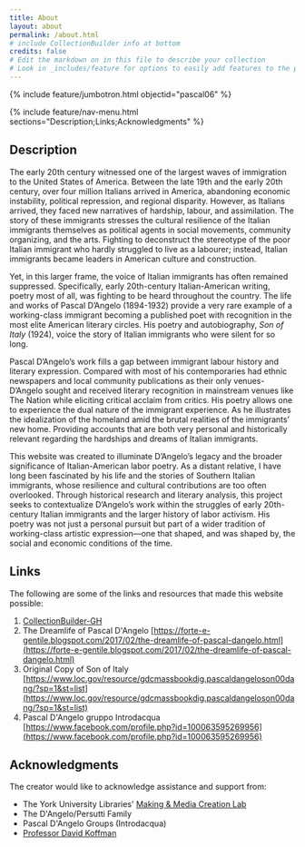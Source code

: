 ```yaml
---
title: About
layout: about
permalink: /about.html
# include CollectionBuilder info at bottom
credits: false
# Edit the markdown on in this file to describe your collection
# Look in _includes/feature for options to easily add features to the page
---
```


{% include feature/jumbotron.html objectid="pascal06" %}

{% include feature/nav-menu.html sections="Description;Links;Acknowledgments" %}

## Description 
The early 20th century witnessed one of the largest waves of immigration to the United States of America. Between the late 19th and the early 20th century, over four million Italians arrived in America, abandoning economic instability, political repression, and regional disparity. However, as Italians arrived, they faced new narratives of hardship, labour, and assimilation. The story of these immigrants stresses the cultural resilience of the Italian immigrants themselves as political agents in social movements, community organizing, and the arts. Fighting to deconstruct the stereotype of the poor Italian immigrant who hardly struggled to live as a labourer; instead, Italian immigrants became leaders in American culture and construction.

Yet, in this larger frame, the voice of Italian immigrants has often remained suppressed. Specifically, early 20th-century Italian-American writing, poetry most of all, was fighting to be heard throughout the country. The life and works of Pascal D’Angelo (1894-1932) provide a very rare example of a working-class immigrant becoming a published poet with recognition in the most elite American literary circles. His poetry and autobiography, *Son of Italy* (1924), voice the story of Italian immigrants who were silent for so long.

Pascal D’Angelo’s work fills a gap between immigrant labour history and literary expression. Compared with most of his contemporaries had ethnic newspapers and local community publications as their only venues-D’Angelo sought and received literary recognition in mainstream venues like The Nation while eliciting critical acclaim from critics. His poetry allows one to experience the dual nature of the immigrant experience. As he illustrates the idealization of the homeland amid the brutal realities of the immigrants’ new home. Providing accounts that are both very personal and historically relevant regarding the hardships and dreams of Italian immigrants.

This website was created to illuminate D’Angelo’s legacy and the broader significance of Italian-American labor poetry. As a distant relative, I have long been fascinated by his life and the stories of Southern Italian immigrants, whose resilience and cultural contributions are too often overlooked. Through historical research and literary analysis, this project seeks to contextualize D’Angelo’s work within the struggles of early 20th-century Italian immigrants and the larger history of labor activism. His poetry was not just a personal pursuit but part of a wider tradition of working-class artistic expression—one that shaped, and was shaped by, the social and economic conditions of the time.
 

## Links
The following are some of the links and resources that made this website possible:

1. [CollectionBuilder-GH](https://collectionbuilding.github.io/gh/)
2. The Dreamlife of Pascal D'Angelo [https://forte-e-gentile.blogspot.com/2017/02/the-dreamlife-of-pascal-dangelo.html](https://forte-e-gentile.blogspot.com/2017/02/the-dreamlife-of-pascal-dangelo.html)
3. Original Copy of Son of Italy [https://www.loc.gov/resource/gdcmassbookdig.pascaldangeloson00dang/?sp=1&st=list](https://www.loc.gov/resource/gdcmassbookdig.pascaldangeloson00dang/?sp=1&st=list)
4. Pascal D'Angelo gruppo Introdacqua [https://www.facebook.com/profile.php?id=100063595269956](https://www.facebook.com/profile.php?id=100063595269956)

## Acknowledgments

The creator would like to acknowledge assistance and support from:

- The York University Libraries' [Making & Media Creation Lab](https://www.library.yorku.ca/ds/)
- The D'Angelo/Persutti Family
- Pascal D'Angelo Groups (Introdacqua)
- [Professor David Koffman](https://profiles.laps.yorku.ca/profiles/koffman/)

